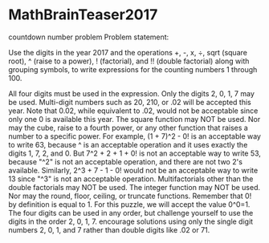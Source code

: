 # MathBrainTeaser2017
countdown number problem
Problem statement:

Use the digits in the year 2017 and the operations +, -, x, ÷, sqrt (square root), ^ (raise to a power), ! (factorial), and !! (double factorial) along with grouping symbols, to write expressions for the counting numbers 1 through 100.

All four digits must be used in the expression.
Only the digits 2, 0, 1, 7 may be used.
Multi-digit numbers such as 20, 210, or .02 will be accepted this year. Note that 0.02, while equivalent to .02, would not be acceptable since only one 0 is available this year.
The square function may NOT be used. Nor may the cube, raise to a fourth power, or any other function that raises a number to a specific power. For example, (1 + 7)^2 - 0! is an acceptable way to write 63, because ^ is an acceptable operation and it uses exactly the digits 1, 7, 2, and 0. But 7^2 + 2 + 1 + 0! is not an acceptable way to write 53, because "^2" is not an acceptable operation, and there are not two 2's available. Similarly, 2^3 + 7 - 1 - 0! would not be an acceptable way to write 13 since "^3" is not an acceptable operation.
Multifactorials other than the double factorials may NOT be used.
The integer function may NOT be used. Nor may the round, floor, ceiling, or truncate functions.
Remember that 0! by definition is equal to 1.
For this puzzle, we will accept the value 0^0=1.
The four digits can be used in any order, but challenge yourself to use the digits in the order 2, 0, 1, 7.
encourage solutions using only the single digit numbers 2, 0, 1, and 7 rather than double digits like .02 or 71.
